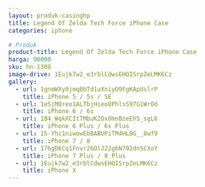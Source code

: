 ```yaml
---
layout: produk-casinghp
title: Legend Of Zelda Tech Force iPhone Case
categories: iphone

# Produk
product-title: Legend Of Zelda Tech Force iPhone Case
harga: 90000
sku: hn-1308
image-drive: 1Eujk7w2_e3rblCdwsEHQISrpZeLMK6Cz
gallery:
  - url: 1gnmWXy0jmqBbTd1uXniyO9FgKApUslrP
    title: iPhone 5 / 5s / SE
  - url: 1eSjMOreo1ALTbjHieo0PhlsS97G1WrOd
    title: iPhone 6 / 6s
  - url: 1B4_WqkXCItTMbuK2Ox0mnBzeEhS_sgL6
    title: iPhone 6 Plus / 6s Plus
  - url: 15-Yhc1niwowEbBABUPiTM4HLBG__8wf9
    title: iPhone 7 / 8
  - url: 176gDKCq1Fnvr26OlJ22g6N792dn5CXoY
    title: iPhone 7 Plus / 8 Plus
  - url: 1Eujk7w2_e3rblCdwsEHQISrpZeLMK6Cz
    title: iPhone X
---
```

